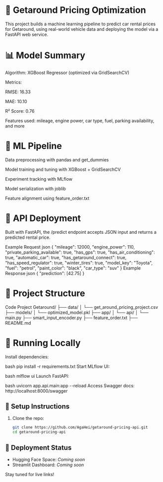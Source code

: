 # 🚗 Getaround Pricing Optimization

This project builds a machine learning pipeline to predict car rental prices for Getaround, using real-world vehicle data and deploying the model via a FastAPI web service.

# 📊 Model Summary
Algorithm: XGBoost Regressor (optimized via GridSearchCV)

Metrics:

RMSE: 16.33

MAE: 10.10

R² Score: 0.76

Features used: mileage, engine power, car type, fuel, parking availability, and more

# 🧠 ML Pipeline
Data preprocessing with pandas and get_dummies

Model training and tuning with XGBoost + GridSearchCV

Experiment tracking with MLflow

Model serialization with joblib

Feature alignment using feature_order.txt

# 🚀 API Deployment
Built with FastAPI, the /predict endpoint accepts JSON input and returns a predicted rental price.

Example Request
json
{
  "mileage": 12000,
  "engine_power": 110,
  "private_parking_available": true,
  "has_gps": true,
  "has_air_conditioning": true,
  "automatic_car": true,
  "has_getaround_connect": true,
  "has_speed_regulator": true,
  "winter_tires": true,
  "model_key": "Toyota",
  "fuel": "petrol",
  "paint_color": "black",
  "car_type": "suv"
}
Example Response
json
{
  "prediction": [42.75]
}

# 📁 Project Structure
Code
Project Getaround/
├── data/
│   └── get_around_pricing_project.csv
├── models/
│   └── optimized_model.pkl
├── app/
│   └── api/
│       └── main.py
├── smart_input_encoder.py
├── feature_order.txt
├── README.md

# 🧪 Running Locally
Install dependencies:

bash
pip install -r requirements.txt
Start MLflow UI:

bash
mlflow ui
Launch FastAPI:

bash
uvicorn app.api.main:app --reload
Access Swagger docs: http://localhost:8000/swagger

## 🔧 Setup Instructions

1. Clone the repo:
   ```bash
   git clone https://github.com/AgaHei/getaround-pricing-api.git
   cd getaround-pricing-api

## 🚀 Deployment Status

- Hugging Face Space: *Coming soon*
- Streamlit Dashboard: *Coming soon*

Stay tuned for live links!
